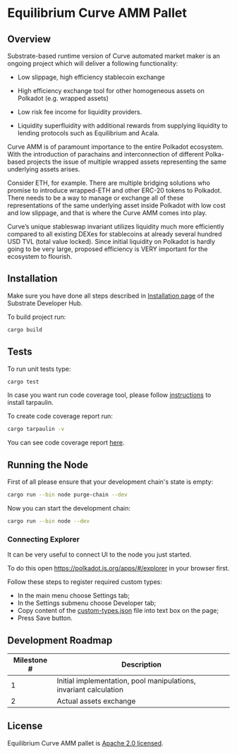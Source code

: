 # Equilibrium Curve AMM Pallet

## Overview

Substrate-based runtime version of Curve automated market maker is an ongoing project which will deliver a following functionality:

- Low slippage, high efficiency stablecoin exchange

- High efficiency exchange tool for other homogeneous assets on Polkadot (e.g. wrapped assets) 

- Low risk fee income for liquidity providers. 

- Liquidity superfluidity with additional rewards from supplying liquidity to lending protocols such as Equilibrium and Acala.

Curve AMM is of paramount importance to the entire Polkadot ecosystem. With the introduction of parachains and interconnection of different Polka-based projects the issue of multiple wrapped assets representing the same underlying assets arises.

Consider ETH, for example. There are multiple bridging solutions who promise to introduce wrapped-ETH and other ERC-20 tokens to Polkadot. There needs to be a way to manage or exchange all of these representations of the same underlying asset inside Polkadot with low cost and low slippage, and that is where the Curve AMM comes into play.

Curve’s unique stableswap invariant utilizes liquidity much more efficiently compared to all existing DEXes for stablecoins at already several hundred USD TVL (total value locked). Since initial liquidity on Polkadot is hardly going to be very large, proposed efficiency is VERY important for the ecosystem to flourish.

## Installation

Make sure you have done all steps described in [Installation page](https://substrate.dev/docs/en/knowledgebase/getting-started/) of the Substrate Developer Hub.

To build project run:

```bash
cargo build
```

## Tests

To run unit tests type:

```bash
cargo test
```


In case you want run code coverage tool, please follow [instructions](https://github.com/xd009642/tarpaulin#installation) to install tarpaulin.

To create code coverage report run:

```bash
cargo tarpaulin -v
```

You can see code coverage report [here](reports/tarpaulin-report.html).

## Running the Node

First of all please ensure that your development chain's state is empty:

```bash
cargo run --bin node purge-chain --dev
```

Now you can start the development chain:

```bash
cargo run --bin node --dev
```

### Connecting Explorer

It can be very useful to connect UI to the node you just started.

To do this open https://polkadot.js.org/apps/#/explorer in your browser first.

Follow these steps to register required custom types:

* In the main menu choose Settings tab;
* In the Settings submenu choose Developer tab;
* Copy content of the [custom-types.json](custom-types.json) file into text box on the page;
* Press Save button.

## Development Roadmap

| Milestone # | Description |
| --- | --- |
| 1 | Initial implementation, pool manipulations, invariant calculation |
| 2 | Actual assets exchange |

## License

Equilibrium Curve AMM pallet is [Apache 2.0 licensed](LICENSE).

